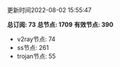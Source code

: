 更新时间2022-08-02 15:55:47

**总订阅: 73**
**总节点: 1709**
**有效节点: 390**
- v2ray节点: 74
- ss节点: 261
- trojan节点: 55
